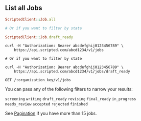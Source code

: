 ## List all Jobs

```ruby
ScriptedClient::Job.all

# Or if you want to filter by state

ScriptedClient::Job.draft_ready
```

```shell
curl -H "Authorization: Bearer abcdefghij0123456789" \
    https://api.scripted.com/abcd1234/v1/jobs

# Or if you want to filter by state

curl -H "Authorization: Bearer abcdefghij0123456789" \
    https://api.scripted.com/abcd1234/v1/jobs/draft_ready
```

`GET /:organization_key/v1/jobs`

You can pass any of the following filters to narrow your results:

`screening` `writing` `draft_ready` `revising` `final_ready` `in_progress` `needs_review` `accepted` `rejected` `finished`

See [Pagination](#pagination) if you have more than 15 jobs.
